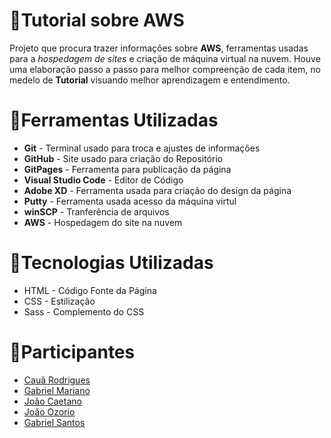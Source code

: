# :page_facing_up:Tutorial sobre AWS

Projeto que procura trazer informações sobre **AWS**, ferramentas usadas para a *hospedagem de sites* e criação de máquina virtual na nuvem. Houve uma elaboração passo a passo para melhor compreenção de cada item, no medelo de **Tutorial** visuando melhor aprendizagem e entendimento.


# :wrench:Ferramentas Utilizadas
* **Git** - Terminal usado para troca e ajustes de informações
* **GitHub** - Site usado para criação do Repositório
* **GitPages** - Ferramenta para publicação da página
* **Visual Studio Code** - Editor de Código
* **Adobe XD** - Ferramenta usada para criação do design da página
* **Putty** - Ferramenta usada acesso da máquina virtul
* **winSCP** - Tranferência de arquivos
* **AWS** - Hospedagem do site na nuvem

# :memo:Tecnologias Utilizadas
* HTML - Código Fonte da Página
* CSS - Estilização
* Sass - Complemento do CSS

# :busts_in_silhouette:Participantes
* [Cauã Rodrigues](https://github.com/CauaRodrigues)
* [Gabriel Mariano](https://github.com/Gabriel-MarianoJ)
* [João Caetano](https://github.com/Joaocaetano1105)
* [João Ozorio](https://github.com/odrelvic)
* [Gabriel Santos](https://github.com/GabrielGSF)
